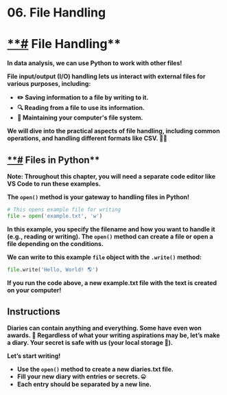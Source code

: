 # 06. File Handling

# [**#](https://www.codedex.io/intermediate-python/06-dear-diary#file-handling) File Handling**

**In data analysis, we can use Python to work with other files!**

**File input/output (I/O) handling lets us interact with external files for various purposes, including:**

- **✏️ Saving information to a file by writing to it.**
- **🔍 Reading from a file to use its information.**
- **🔧 Maintaining your computer's file system.**

**We will dive into the practical aspects of file handling, including common operations, and handling different formats like CSV. 🧑‍💻**

## [**#](https://www.codedex.io/intermediate-python/06-dear-diary#files-in-python) Files in Python**

**Note: Throughout this chapter, you will need a separate code editor like VS Code to run these examples.**

**The `open()` method is your gateway to handling files in Python!**

```python
# This opens example file for writing
file = open('example.txt', 'w')

```

**In this example, you specify the filename and how you want to handle it (e.g., reading or writing). The `open()` method can create a file or open a file depending on the conditions.**

**We can write to this example `file` object with the `.write()` method:**

```python
file.write('Hello, World! 🌎')

```

**If you run the code above, a new example.txt file with the text is created on your computer!**

## **Instructions**

**Diaries can contain anything and everything. Some have even won awards. 🤫 Regardless of what your writing aspirations may be, let’s make a diary. Your secret is safe with us (your local storage 🔐).**

**Let’s start writing!**

- **Use the `open()` method to create a new diaries.txt file.**
- **Fill your new diary with entries or secrets. 🤐**
- **Each entry should be separated by a new line.**